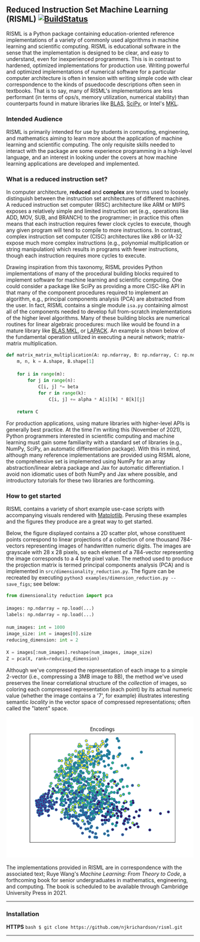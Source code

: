 ## Reduced Instruction Set Machine Learning (RISML) [![BuildStatus](https://travis-ci.com/njkrichardson/picard.svg?branch=master)](https://travis-ci.com/njkrichardson/picard)

RISML is a Python package containing education-oriented reference implementations of a variety of commonly used
algorithms in machine learning and scientific computing. RISML is educational software in the sense that the
implementation is designed to be clear, and easy to understand, even for inexperienced programmers. This is in contrast
to hardened, optimized implementations for production use. Writing powerful and optimized implementations of numerical
software for a particular computer architecture is often in tension with writing simple code with clear correspondence
to the kinds of psuedocode descriptions often seen in textbooks. That is to say, many of RISML's implementations are
less performant (in terms of ops/s, memory utilization, numerical stability) than counterparts found in mature libraries
like [BLAS](http://www.netlib.org/blas/), [SciPy](https://scipy.org/), or Intel's [MKL](https://www.intel.com/content/www/us/en/developer/tools/oneapi/onemkl.html#gs.h1gi8i). 

### Intended Audience 

RISML is primarily intended for use by students in computing, engineering, and mathematics aiming to learn more about
the application of machine learning and scientific computing. The only requisite skills needed to interact with the
package are some experience programming in a high-level language, and an interest in looking under the covers at how
machine learning applications are developed and implemented. 

### What is a reduced instruction set?  
In computer architecture, **reduced** and **complex** are terms used to loosely
distinguish between the instruction set architectures of different machines. A reduced instruction set computer (RISC)
architecture like ARM or MIPS exposes a relatively simple and limited instruction set (e.g., operations like ADD, MOV,
SUB, and BRANCH) to the programmer; in practice this often means that each instruction requires fewer clock cycles to
execute, though any given program will tend to compile to more instructions. In contrast, complex instruction set
computer (CISC) architectures like x86 or IA-32 expose much more complex instructions (e.g., polynomial multiplication
or string manipulation) which results in programs with fewer instructions, though each instruction requires more cycles
to execute. 

Drawing inspiration from this taxonomy, RISML provides Python implementations of many of the procedural building blocks
required to implement software for machine learning and scientific computing. One could consider a package like SciPy as
providing a more CISC-like API in that many of the component procedures required to implement an algorithm, e.g.,
principal components analysis (PCA) are abstracted from the user. In fact, RISML contains a single module `isa.py`
containing almost all of the components needed to develop full from-scratch implementations of the higher level
algorithms. Many of these building blocks are numerical routines for linear algebraic procedures: much like would be
found in a mature library like [BLAS](http://www.netlib.org/blas/),[MKL](https://www.intel.com/content/www/us/en/developer/tools/oneapi/onemkl.html#gs.h1gi8i), or
[LAPACK](http://www.netlib.org/lapack/). An example is shown below of the fundamental operation utilized in executing a
neural network; matrix-matrix multiplication. 

```python 
def matrix_matrix_multiplication(A: np.ndarray, B: np.ndarray, C: np.ndarray, alpha: float, beta: float) -> None: 
    m, n, k = A.shape, B.shape[1] 
    
    for i in range(m): 
        for j in range(n): 
            C[i, j] *= beta 
            for r in range(k): 
                C[i, j] += alpha * A[i][k] * B[k][j] 
    
    return C 
```

For production applications, using mature libraries with higher-level APIs is generally best practice. At the time I'm
writing this (November of 2021), Python programmers interested in scientific computing and machine learning must gain
some familiarity with a standard set of libraries (e.g., NumPy, SciPy, an automatic differentiation package). With this
in mind, although many reference implementations are provided using RISML alone, the comprehensive set is implemented
using NumPy for an array abstraction/linear alebra package and Jax for automatic differentiation. I avoid non idiomatic
uses of both NumPy and Jax where possible, and introductory tutorials for these two libraries are forthcoming. 


### How to get started 
RISML contains a variety of short example use-case scripts with accompanying visuals rendered
with [Matplotlib](https://matplotlib.org/). Perusing these examples and the figures they produce are a great way to get
started.  

Below, the figure displayed contains a 2D scatter plot, whose constituent points correspond to linear projections of a
collection of one thousand 784-vectors representing images of handwritten numeric digits. The images are grayscale with
28 x 28 pixels, so each element of a 784-vector representing the image corresponds to a 4 byte pixel value. The method
used to produce the projection matrix is termed principal components analysis (PCA) and is implemented in
`src/dimensionality_reduction.py`. The figure can be recreated by executing `python3 examples/dimension_reduction.py
--save_figs`; see below: 

```python 
from dimensionality reduction import pca 

images: np.ndarray = np.load(...) 
labels: np.ndarray = np.load(...) 

num_images: int = 1000 
image_size: int = images[0].size 
reducing_dimension: int = 2 

X = images[:num_images].reshape(num_images, image_size) 
Z = pca(X, rank=reducing_dimension) 
```

Although we've compressed the representation of each image to a simple 2-vector (i.e., compressing a 3MB image to 8B),
the method we've used preserves the linear correlational structure of the _collection_ of images, so coloring each
compressed representation (each point) by its actual numeric value (whether the image contains a '7', for example)
illustrates interesting semantic _locality_ in the vector space of compressed representations; often called the "latent"
space. 

![mnistpca](https://github.com/njkrichardson/risml/blob/master/figures/mnist_pca_encodings.png?raw=true)

The implementations provided in RISML are in correspondence with the associated text; Ruye Wang's _Machine Learning:
From Theory to Code_, a forthcoming book for senior undergraduates in mathematics, engineering, and computing. The book
is scheduled to be available through Cambridge University Press in 2021. 

--- 
### Installation 

**HTTPS** ```bash $ git clone https://github.com/njkrichardson/risml.git ```

---
